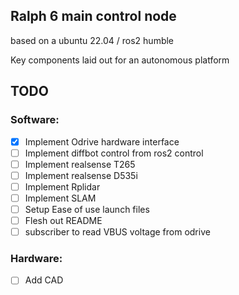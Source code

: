 ## Ralph 6 main control node 

based on a ubuntu 22.04 / ros2 humble 

Key components laid out for an autonomous platform 

## TODO

### Software: 

- [x] Implement Odrive hardware interface 
- [ ] Implement diffbot control from ros2 control 
- [ ] Implement realsense T265 
- [ ] Implement realsense D535i 
- [ ] Implement Rplidar 
- [ ] Implement SLAM 
- [ ] Setup Ease of use launch files 
- [ ] Flesh out README 
- [ ] subscriber to read VBUS voltage from odrive 

### Hardware: 
- [ ] Add CAD 
